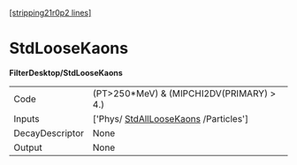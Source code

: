 [[stripping21r0p2 lines]](./stripping21r0p2-commonparticles)

# StdLooseKaons

**FilterDesktop/StdLooseKaons**

|                 |                                                                               |
|-----------------|-------------------------------------------------------------------------------|
| Code            | (PT\>250\*MeV) & (MIPCHI2DV(PRIMARY) \> 4.)                                   |
| Inputs          | ['Phys/ [StdAllLooseKaons](./stripping21r0p2-stdallloosekaons) /Particles'] |
| DecayDescriptor | None                                                                          |
| Output          | None                                                                          |
